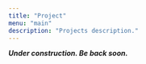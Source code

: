 ```yaml
---
title: "Project"
menu: "main"
description: "Projects description."
---
```


***Under construction. Be back soon.***